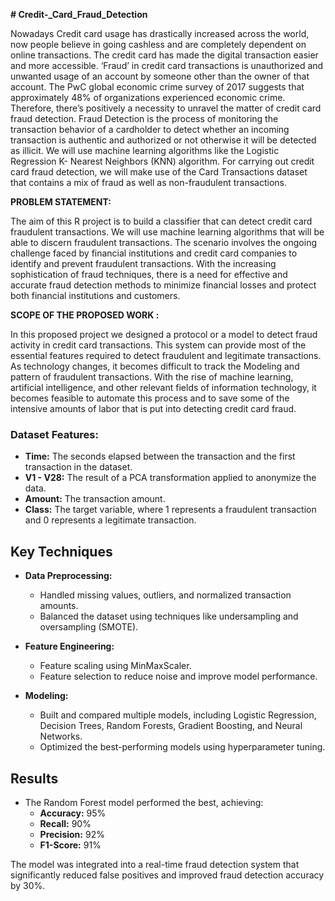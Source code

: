 **# Credit-_Card_Fraud_Detection**

Nowadays Credit card usage has drastically increased across the world, now people believe in going cashless and are completely dependent on online transactions. The credit card has made the digital transaction easier and more accessible. 
‘Fraud’ in credit card transactions is unauthorized and unwanted usage of an account by someone other than the owner of that account. The PwC global economic crime survey of 2017 suggests that approximately 48% of organizations experienced economic crime. Therefore, there’s positively a necessity to unravel the matter of credit card fraud detection. Fraud Detection is the process of monitoring the transaction behavior of a cardholder to detect whether an incoming transaction is authentic and authorized or not otherwise it will be detected as illicit. We will use machine learning algorithms like the Logistic Regression K- Nearest Neighbors (KNN) algorithm. For carrying out credit card fraud detection, we will make use of the Card Transactions dataset that contains a mix of fraud as well as non-fraudulent transactions.

**PROBLEM STATEMENT:**

The aim of this R project is to build a classifier that can detect credit card fraudulent transactions.
We will use machine learning algorithms that will be able to discern fraudulent transactions.
The scenario involves the ongoing challenge faced by financial institutions and credit card companies to identify and prevent fraudulent transactions. With the increasing sophistication of fraud techniques, there is a need for effective and accurate fraud detection methods to minimize financial losses and protect both financial institutions and customers.

**SCOPE OF THE PROPOSED WORK :**

 In this proposed project we designed a protocol or a model to detect fraud activity in credit card transactions. This system can provide most of the essential features required to detect fraudulent and legitimate transactions. As technology changes, it becomes difficult to track the Modeling and pattern of fraudulent transactions. With the rise of machine learning, artificial intelligence, and other relevant fields of information technology, it becomes feasible to automate this process and to save some of the intensive amounts of labor that is put into detecting credit card fraud.

 ### Dataset Features:
- **Time:** The seconds elapsed between the transaction and the first transaction in the dataset.
- **V1 - V28:** The result of a PCA transformation applied to anonymize the data.
- **Amount:** The transaction amount.
- **Class:** The target variable, where 1 represents a fraudulent transaction and 0 represents a legitimate transaction.

## Key Techniques
- **Data Preprocessing:** 
  - Handled missing values, outliers, and normalized transaction amounts.
  - Balanced the dataset using techniques like undersampling and oversampling (SMOTE).
  
- **Feature Engineering:**
  - Feature scaling using MinMaxScaler.
  - Feature selection to reduce noise and improve model performance.
  
- **Modeling:**
  - Built and compared multiple models, including Logistic Regression, Decision Trees, Random Forests, Gradient Boosting, and Neural Networks.
  - Optimized the best-performing models using hyperparameter tuning.

## Results
- The Random Forest model performed the best, achieving:
  - **Accuracy:** 95%
  - **Recall:** 90%
  - **Precision:** 92%
  - **F1-Score:** 91%

The model was integrated into a real-time fraud detection system that significantly reduced false positives and improved fraud detection accuracy by 30%.
